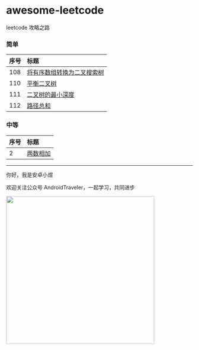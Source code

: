 # awesome-leetcode
leetcode 攻略之路

### 简单

| 序号 | 标题                                     |
| :--- | :--------------------------------         |
| 108  | [将有序数组转换为二叉搜索树](./java/108.md)    |
| 110  | [平衡二叉树](./java/110.md)                  |
| 111  | [二叉树的最小深度](./java/111.md)             |
| 112  | [路径总和](./java/112.md)                    |



### 中等

| 序号 | 标题                                     |
| :--- | :--------------------------------       |
| 2    | [两数相加](./java/002.md)                 |


<hr/>

你好，我是安卓小煜

欢迎关注公众号 AndroidTraveler，一起学习，共同进步

<img src="./res/image/wechat_official_account.jpg" width="400"/>
